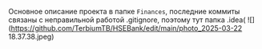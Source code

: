 Основное описание проекта в папке `Finances`, последние коммиты связаны с неправильной работой .gitignore, поэтому тут папка .idea(
![](https://github.com/TerbiumTB/HSEBank/edit/main/photo_2025-03-22 18.37.38.jpeg)

